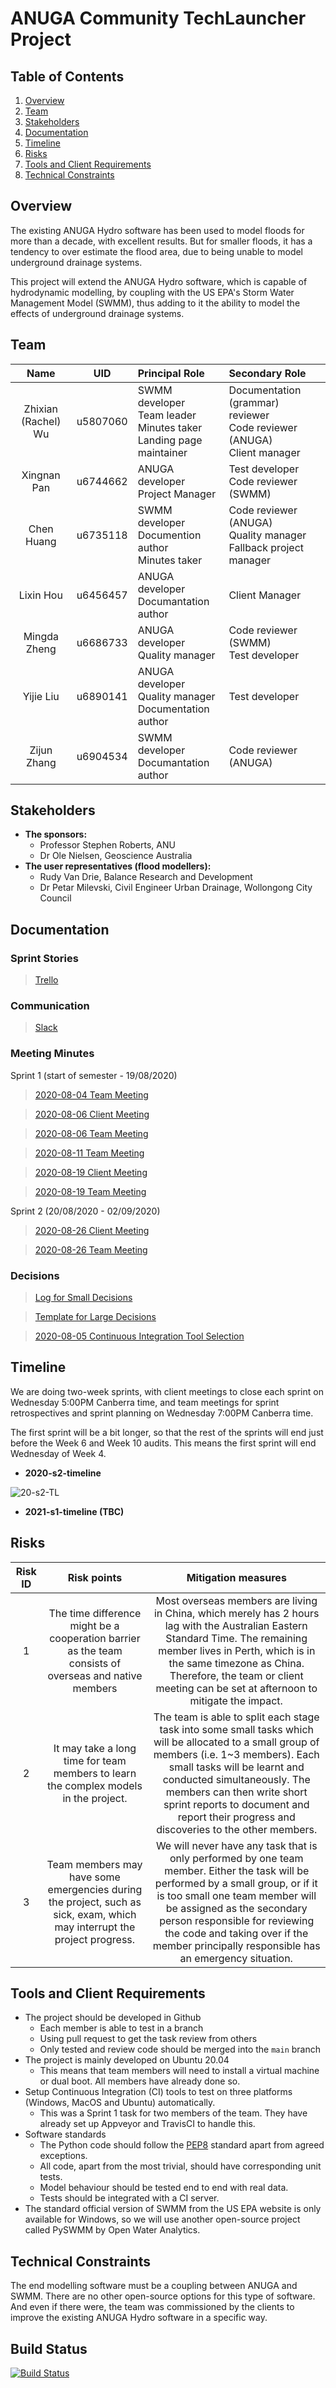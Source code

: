 # ANUGA Community TechLauncher Project

## Table of Contents

1. [Overview](#overview)
2. [Team](#team)
3. [Stakeholders](#stakeholders)
4. [Documentation](#documentation)
5. [Timeline](#timeline)
6. [Risks](#risks)
7. [Tools and Client Requirements](#tools-and-client-requirements)
8. [Technical Constraints](#technical-constraints)

## Overview

The existing ANUGA Hydro software has been used to model floods for more than a decade, with excellent results. But for smaller floods, it has a tendency to over estimate the flood area, due to being unable to model underground drainage systems.

This project will extend the ANUGA Hydro software, which is capable of hydrodynamic modelling, by coupling with the US EPA's Storm Water Management Model (SWMM), thus adding to it the ability to model the effects of underground drainage systems. 

## Team

|  Name          | UID    | Principal Role | Secondary Role |
|:--------------:|:------:|:---------------|:---------------|
| Zhixian (Rachel) Wu | u5807060 | SWMM developer<br>Team leader<br>Minutes taker<br>Landing page maintainer | Documentation (grammar) reviewer<br>Code reviewer (ANUGA)<br>Client manager |
| Xingnan Pan | u6744662 | ANUGA developer<br>Project Manager | Test developer<br>Code reviewer (SWMM) |
| Chen Huang | u6735118 | SWMM developer<br>Documention author<br>Minutes taker | Code reviewer (ANUGA)<br>Quality manager<br>Fallback project manager |
| Lixin Hou | u6456457 | ANUGA developer<br>Documantation author | Client Manager |
| Mingda Zheng | u6686733 | ANUGA developer<br>Quality manager | Code reviewer (SWMM)<br>Test developer|
| Yijie Liu | u6890141 | ANUGA developer<br>Quality manager<br>Documentation author | Test developer<br> |
| Zijun Zhang | u6904534 | SWMM developer<br>Documantation author | Code reviewer (ANUGA) |

## Stakeholders
* **The sponsors:**
   * Professor Stephen Roberts, ANU
   * Dr Ole Nielsen, Geoscience Australia
* **The user representatives (flood modellers):**
   * Rudy Van Drie, Balance Research and Development
   * Dr Petar Milevski, Civil Engineer Urban Drainage, Wollongong City Council

## Documentation

### Sprint Stories

> [Trello](https://trello.com/b/Z45C7crP/agile-sprint-board)

### Communication

> [Slack](https://anu-flood-modelling.slack.com)

### Meeting Minutes

Sprint 1 (start of semester - 19/08/2020)

> [2020-08-04 Team Meeting](https://docs.google.com/document/d/1SW3PUsRs-9bc1CYlVkW6fHQLiOQ0cm0w_jzSKu37Gpw/edit?usp=sharing)

> [2020-08-06 Client Meeting](https://docs.google.com/document/d/1J_kqxAhOHSAh3xWV8enVu0XkZSba1jQchf01azwkgvg/edit?usp=sharing)

> [2020-08-06 Team Meeting](https://docs.google.com/document/d/1J_kqxAhOHSAh3xWV8enVu0XkZSba1jQchf01azwkgvg/edit?usp=sharing)

> [2020-08-11 Team Meeting](https://docs.google.com/document/d/1Y9Rpm179KeMyxmN4nzFfLMplG6DxY44MxcMesnc1g28/edit?usp=sharing)

> [2020-08-19 Client Meeting](https://docs.google.com/document/d/1pkxORBpc-0SfU_oyCqxczmxs7KlaVyPZL7RJfRDCR48/edit?usp=sharing)

> [2020-08-19 Team Meeting](https://docs.google.com/document/d/1ZnBXNOj-Jqx6SO_uYdZPlars6H0JniCilBfcoA9xI2M/edit?usp=sharing)

Sprint 2 (20/08/2020 - 02/09/2020)

> [2020-08-26 Client Meeting](https://docs.google.com/document/d/1A9OFPDastLef0VJmBKX0fM5QJeeLZsB5PRbd-QajyNI/edit?usp=sharing)

> [2020-08-26 Team Meeting](https://docs.google.com/document/d/1DlJlfKMPyyqoO_YJeZl6Aey1x4eywT6jdjrGmDLA3MM/edit?usp=sharing)

### Decisions

> [Log for Small Decisions](https://docs.google.com/spreadsheets/d/1uPZlRMNaRBlZnUdfNPVQ4e_S48npiRRkqP9GHJUyXS4/edit?usp=sharing)

> [Template for Large Decisions](https://docs.google.com/document/d/11qM3a2_Abr2oGtYLgIPA4QjgSELj9RFD4IboVFuBqEg/edit?usp=sharing)

> [2020-08-05 Continuous Integration Tool Selection](https://docs.google.com/document/d/1xt46NBabq5xelkVywf4NLt9Su33GicAFldKurt747fs/edit?usp=sharing)

## Timeline

We are doing two-week sprints, with client meetings to close each sprint on Wednesday 5:00PM Canberra time, and team meetings for sprint retrospectives and sprint planning on Wednesday 7:00PM Canberra time.

The first sprint will be a bit longer, so that the rest of the sprints will end just before the Week 6 and Week 10 audits. This means the first sprint will end Wednesday of Week 4.

* **2020-s2-timeline**
<img src="https://github.com/rachelwu21/anuga_core/blob/master/20-s2%20timeline.jpg" alt="20-s2-TL" align=center />

* **2021-s1-timeline (TBC)**

## Risks

|Risk ID|Risk points|Mitigation measures|
|:-----:|:---------:|:-----------------:|
|1|The time difference might be a cooperation barrier as the team consists of overseas and native members|Most overseas members are living in China, which merely has 2 hours lag with the Australian Eastern Standard Time. The remaining member lives in Perth, which is in the same timezone as China. Therefore, the team or client meeting can be set at afternoon to mitigate the impact.|
|2|It may take a long time for team members to learn the complex models in the project.|The team is able to split each stage task into some small tasks which will be allocated to a small group of members (i.e. 1~3 members). Each small tasks will be learnt and conducted simultaneously. The members can then write short sprint reports to document and report their progress and discoveries to the other members.|
|3|Team members may have some emergencies during the project, such as sick, exam, which may interrupt the project progress.|We will never have any task that is only performed by one team member. Either the task will be performed by a small group, or if it is too small one team member will be assigned as the secondary person responsible for reviewing the code and taking over if the member principally responsible has an emergency situation.|

## Tools and Client Requirements

* The project should be developed in Github
   * Each member is able to test in a branch
   * Using pull request to get the task review from others
   * Only tested and review code should be merged into the `main` branch
* The project is mainly developed on Ubuntu 20.04
   * This means that team members will need to install a virtual machine or dual boot. All members have already done so.
* Setup Continuous Integration (CI) tools to test on three platforms (Windows, MacOS and Ubuntu) automatically.
   * This was a Sprint 1 task for two members of the team. They have already set up Appveyor and TravisCI to handle this.
* Software standards
   * The Python code should follow the [PEP8](https://www.python.org/dev/peps/pep-0008/) standard apart from agreed exceptions.
   * All code, apart from the most trivial, should have corresponding unit tests.
   * Model behaviour should be tested end to end with real data.
   * Tests should be integrated with a CI server.
* The standard official version of SWMM from the US EPA website is only available for Windows, so we will use another open-source project called PySWMM by Open Water Analytics.

## Technical Constraints

The end modelling software must be a coupling between ANUGA and SWMM. There are no other open-source options for this type of software. And even if there were, the team was commissioned by the clients to improve the existing ANUGA Hydro software in a specific way. 

## Build Status
[![Build Status](https://travis-ci.com/20-S2-2-C-Flood-Modelling/anuga_core.svg?branch=master)](https://travis-ci.com/20-S2-2-C-Flood-Modelling/anuga_core)

